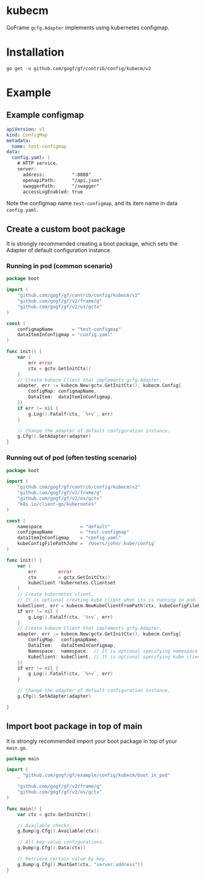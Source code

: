 # kubecm
GoFrame `gcfg.Adapter` implements using kubernetes configmap.

# Installation
```
go get -u github.com/gogf/gf/contrib/config/kubecm/v2
```

# Example

## Example configmap
```yaml
apiVersion: v1
kind: ConfigMap
metadata:
  name: test-configmap
data:
  config.yaml: |
    # HTTP service.
    server:
      address:          ":8888"
      openapiPath:      "/api.json"
      swaggerPath:      "/swagger"
      accessLogEnabled: true
```

Note the configmap name `test-configmap`, and its item name in data `config.yaml`.


## Create a custom boot package

It is strongly recommended creating a boot package, 
which sets the Adapter of default configuration instance.

### Running in pod (common scenario)
```go
package boot

import (
	"github.com/gogf/gf/contrib/config/kubecm/v2"
	"github.com/gogf/gf/v2/frame/g"
	"github.com/gogf/gf/v2/os/gctx"
)

const (
	configmapName       = "test-configmap"
	dataItemInConfigmap = "config.yaml"
)

func init() {
	var (
		err error
		ctx = gctx.GetInitCtx()
	)
	// Create kubecm Client that implements gcfg.Adapter.
	adapter, err := kubecm.New(gctx.GetInitCtx(), kubecm.Config{
		ConfigMap: configmapName,
		DataItem:  dataItemInConfigmap,
	})
	if err != nil {
		g.Log().Fatalf(ctx, `%+v`, err)
	}

	// Change the adapter of default configuration instance.
	g.Cfg().SetAdapter(adapter)
}
```

### Running out of pod (often testing scenario)
```go
package boot

import (
	"github.com/gogf/gf/contrib/config/kubecm/v2"
	"github.com/gogf/gf/v2/frame/g"
	"github.com/gogf/gf/v2/os/gctx"
	"k8s.io/client-go/kubernetes"
)

const (
	namespace              = "default"
	configmapName          = "test-configmap"
	dataItemInConfigmap    = "config.yaml"
	kubeConfigFilePathJohn = `/Users/john/.kube/config`
)

func init() {
	var (
		err        error
		ctx        = gctx.GetInitCtx()
		kubeClient *kubernetes.Clientset
	)
	// Create kubernetes client.
	// It is optional creating kube client when its is running in pod.
	kubeClient, err = kubecm.NewKubeClientFromPath(ctx, kubeConfigFilePathJohn)
	if err != nil {
		g.Log().Fatalf(ctx, `%+v`, err)
	}
	// Create kubecm Client that implements gcfg.Adapter.
	adapter, err := kubecm.New(gctx.GetInitCtx(), kubecm.Config{
		ConfigMap:  configmapName,
		DataItem:   dataItemInConfigmap,
		Namespace:  namespace,  // It is optional specifying namespace when its is running in pod.
		KubeClient: kubeClient, // It is optional specifying kube client when its is running in pod.
	})
	if err != nil {
		g.Log().Fatalf(ctx, `%+v`, err)
	}

	// Change the adapter of default configuration instance.
	g.Cfg().SetAdapter(adapter)

}
```

## Import boot package in top of main

It is strongly recommended import your boot package in top of your `main.go`.

```go
package main

import (
	_ "github.com/gogf/gf/example/config/kubecm/boot_in_pod"

	"github.com/gogf/gf/v2/frame/g"
	"github.com/gogf/gf/v2/os/gctx"
)

func main() {
	var ctx = gctx.GetInitCtx()

	// Available checks.
	g.Dump(g.Cfg().Available(ctx))

	// All key-value configurations.
	g.Dump(g.Cfg().Data(ctx))

	// Retrieve certain value by key.
	g.Dump(g.Cfg().MustGet(ctx, "server.address"))
}

```

